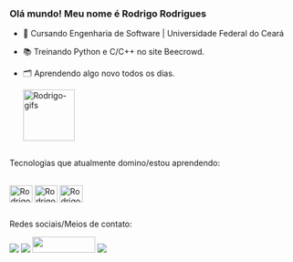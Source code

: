 ### Olá mundo! Meu nome é Rodrigo Rodrigues

- 💾 Cursando Engenharia de Software | Universidade Federal do Ceará
- 📚 Treinando Python e C/C++ no site Beecrowd. 
- 🗂️ Aprendendo algo novo todos os dias.
  
  <img align="center" alt="Rodrigo-gifs" height="90" width="90" src="https://media.tenor.com/dF-PYwpJP0MAAAAi/nino-nakano-pet-the-cat.gif">

## 
Tecnologias que atualmente domino/estou aprendendo:
  <div style="display: inline_block;"><br>
  <img align="center" alt="Rodrigo-Python" height="30" width="40" src="https://cdn.jsdelivr.net/gh/devicons/devicon@latest/icons/python/python-original.svg" style="margin-top: 1 rem;">
  <img align="center" alt="Rodrigo-C" height="30" width="40" src="https://cdn.jsdelivr.net/gh/devicons/devicon@latest/icons/c/c-original.svg" style="margin-top: 1 rem;">
  <img align="center" alt="Rodrigo-Cplusplus" height="30" width="40" src="https://cdn.jsdelivr.net/gh/devicons/devicon@latest/icons/cplusplus/cplusplus-original.svg" style="margin-top: 1 rem;">

    
## 
Redes sociais/Meios de contato:
<div> 
<a href="https://www.instagram.com/rudriguu_2099/" target="_blank"><img src="https://img.shields.io/badge/Instagram-E4405F?style=for-the-badge&logo=instagram&logoColor=white" target="_blank"></a>
<a href = "https://discord.com/users/587584664714346499"><img src="https://img.shields.io/badge/Discord-7289DA?style=for-the-badge&logo=discord&logoColor=white" target="target="_blank"></a> 
<a href = "https://judge.beecrowd.com/pt/profile/980432"><img src="https://hermes.dio.me/articles/cover/3f84021b-aa8b-45b2-9641-8d2fe240174e.jpg" target="target="_blank" height="28" width="110"></a>
<a href = "mailto:rrodrigues.dev21@gmail.com" target="_blank"><img src="https://img.shields.io/badge/Gmail-D14836?style=for-the-badge&logo=gmail&logoColor=white" target="_blank"></a> 
</div>

 
 
  

